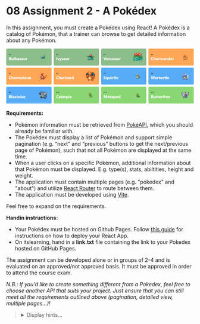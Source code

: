 # 08 Assignment 2 - A Pokédex

In this assignment, you must create a Pokédex using React! A Pokédex is a catalog of Pokémon, that a trainer can browse to get detailed information about any Pokémon.

![Pokédex](/08%20Assignment%202/pokedex.png)

**Requirements:**

-   Pokémon information must be retrieved from [PokéAPI](https://pokeapi.co/), which you should already be familiar with.
-   The Pokédex must display a list of Pokémon and support simple pagination (e.g. “next” and “previous” buttons to get the next/previous page of Pokémon), such that not all Pokémon are displayed at the same time.
-   When a user clicks on a specific Pokémon, additional information about that Pokémon must be displayed. E.g. type(s), stats, abiltities, height and weight.
-   The application must contain multiple pages (e.g. "pokedex" and "about") and utilize [React Router](https://reactrouter.com/en/main) to route between them.
-   The application must be developed using [Vite](https://vite.dev/).

Feel free to expand on the requirements.

**Handin instructions:**

-   Your Pokédex must be hosted on Github Pages. Follow [this guide](https://vite.dev/guide/static-deploy#github-pages) for instructions on how to deploy your React App.
-   On itslearning, hand in a **link.txt** file containing the link to your Pokedex hosted on GitHub Pages.

The assignment can be developed alone or in groups of 2-4 and is evaluated on an approved/not approved basis. It must be approved in order to attend the course exam.

*N.B.: If you'd like to create something different from a Pokedex, feel free to choose another API that suits your project. Just ensure that you can still meet all the requirements outlined above (pagination, detailed view, multiple pages...)!*

<blockquote>
<details>
<summary>Display hints...</summary>
<p>Before writing any code, consider making a sketch of your UI and split it into React components using the approach described in the article <a href="https://react.dev/learn/thinking-in-react"> "Thinking in React"</a>.</p>
<p><a href="https://github.com/KasperKnop/WEB2/blob/main/05%20Asynchronous%20Programming/README.md#2-converting-to-promises">This previous exercise</a> should give you a good idea of how to fetch data from the PokeAPI.</p>
<p>For pagination, you can apply "limit" and "offset" query parameters to the endpoint, e.g: <code>"https://pokeapi.co/api/v2/pokemon/?limit=20&offset=0"</code>. This specific query will return the 20 first pokemon. To get a specific page, change the offset to <code>limit * pageNumber</code>.
<p>For routing to work on Github Pages, make sure you are using <code>createHashRouter</code> instead of <code>createBrowserRouter</code> <a href="https://create-react-app.dev/docs/deployment/#notes-on-client-side-routing">[more info]</a>.</p>
</details>
</blockquote>
